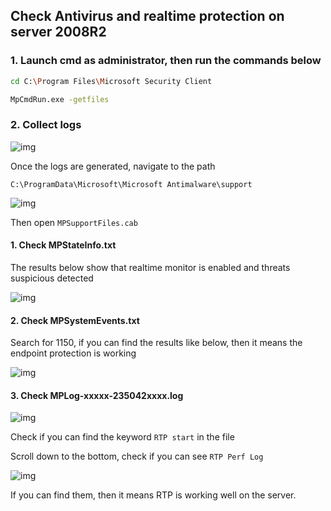 ## Check Antivirus and realtime protection on server 2008R2

### 1. Launch cmd as administrator, then run the commands below

```sh
cd C:\Program Files\Microsoft Security Client
```

```sh
MpCmdRun.exe -getfiles
```


### 2. Collect logs

![img](https://guguimage.aceultraman.com/i/2023/08/14/j4ztl4-1.jpg)

 

Once the logs are generated, navigate to the path

```
C:\ProgramData\Microsoft\Microsoft Antimalware\support
```

![img](https://guguimage.aceultraman.com/i/2023/08/14/j4zp2m-1.jpg)

 

Then open `MPSupportFiles.cab`

 

#### 1. Check MPStateInfo.txt

The results below show that realtime monitor is enabled and threats suspicious detected

![img](https://guguimage.aceultraman.com/i/2023/08/14/j4zst0-1.jpg)

#### 2. Check MPSystemEvents.txt

Search for 1150, if you can find the results like below, then it means the endpoint protection is working

![img](https://guguimage.aceultraman.com/i/2023/08/14/j4ztfu-1.jpg)

 

#### 3. Check MPLog-xxxxx-235042xxxx.log

 

![img](https://guguimage.aceultraman.com/i/2023/08/14/j4znr6-1.jpg)

 

Check if you can find the keyword `RTP start` in the file

Scroll down to the bottom, check if you can see `RTP Perf Log`

![img](https://guguimage.aceultraman.com/i/2023/08/14/j4zvlm-1.jpg)

If you can find them, then it means RTP is working well on the server.
